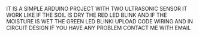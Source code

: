 IT IS A SIMPLE ARDUINO PROJECT WITH TWO ULTRASONIC SENSOR IT WORK LIKE IF THE SOIL IS DRY THE RED LED BLINK AND IF THE MOISTURE IS WET THE GREEN LED BLINKI UPLOAD CODE WIRING AND IN CIRCUIT DESIGN IF YOU HAVE ANY PROBLEM CONTACT ME WITH EMAIL
